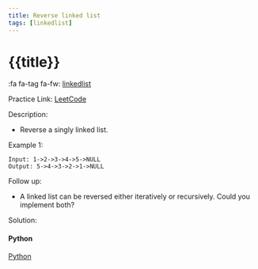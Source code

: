 ```yaml
---
title: Reverse linked list
tags: [linkedlist]
---
```


# {{title}}

:fa fa-tag fa-fw: [linkedlist]({{tagspath}}/linkedlist)

Practice Link: [LeetCode](https://leetcode.com/problems/reverse-linked-list/)

Description:

- Reverse a singly linked list.

Example 1:

```text
Input: 1->2->3->4->5->NULL
Output: 5->4->3->2->1->NULL
```

Follow up:

- A linked list can be reversed either iteratively or recursively. Could you implement both?

Solution:

<!-- tabs:start -->
#### **Python**

[Python](../../pycode/linkedlist/reverse-linked-list.py ':include :type=code')
<!-- tabs:end -->
